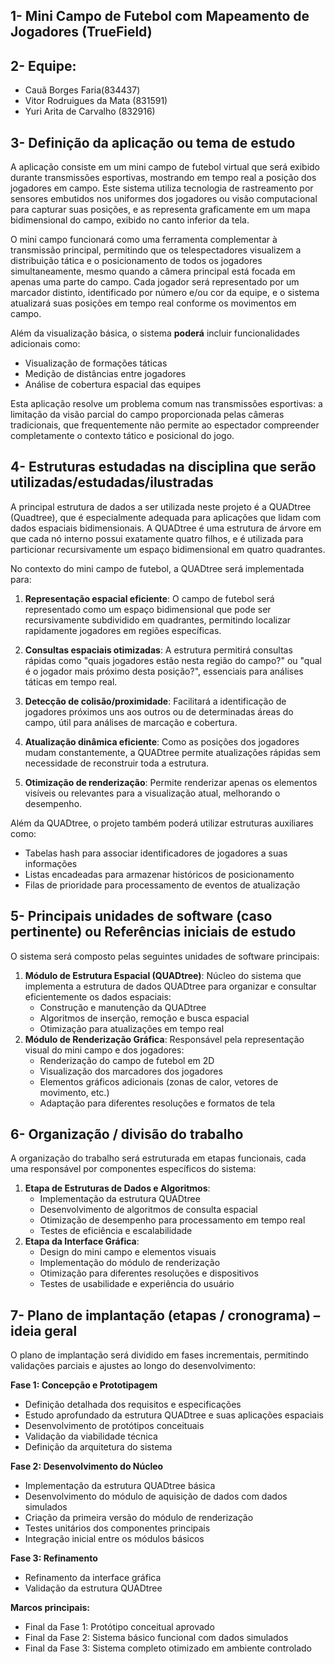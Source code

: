 ## 1- Mini Campo de Futebol com Mapeamento de Jogadores (TrueField)

## 2- Equipe:

- Cauã Borges Faria(834437)
- Vitor Rodruigues da Mata (831591)
- Yuri Arita de Carvalho (832916)

## 3- Definição da aplicação ou tema de estudo

A aplicação consiste em um mini campo de futebol virtual que será exibido durante transmissões esportivas, mostrando em tempo real a posição dos jogadores em campo. Este sistema utiliza tecnologia de rastreamento por sensores embutidos nos uniformes dos jogadores ou visão computacional para capturar suas posições, e as representa graficamente em um mapa bidimensional do campo, exibido no canto inferior da tela.

O mini campo funcionará como uma ferramenta complementar à transmissão principal, permitindo que os telespectadores visualizem a distribuição tática e o posicionamento de todos os jogadores simultaneamente, mesmo quando a câmera principal está focada em apenas uma parte do campo. Cada jogador será representado por um marcador distinto, identificado por número e/ou cor da equipe, e o sistema atualizará suas posições em tempo real conforme os movimentos em campo.

Além da visualização básica, o sistema **poderá** incluir funcionalidades adicionais como:

- Visualização de formações táticas
- Medição de distâncias entre jogadores
- Análise de cobertura espacial das equipes

Esta aplicação resolve um problema comum nas transmissões esportivas: a limitação da visão parcial do campo proporcionada pelas câmeras tradicionais, que frequentemente não permite ao espectador compreender completamente o contexto tático e posicional do jogo.

## 4- Estruturas estudadas na disciplina que serão utilizadas/estudadas/ilustradas

A principal estrutura de dados a ser utilizada neste projeto é a QUADtree (Quadtree), que é especialmente adequada para aplicações que lidam com dados espaciais bidimensionais. A QUADtree é uma estrutura de árvore em que cada nó interno possui exatamente quatro filhos, e é utilizada para particionar recursivamente um espaço bidimensional em quatro quadrantes.

No contexto do mini campo de futebol, a QUADtree será implementada para:

1. **Representação espacial eficiente**: O campo de futebol será representado como um espaço bidimensional que pode ser recursivamente subdividido em quadrantes, permitindo localizar rapidamente jogadores em regiões específicas.

2. **Consultas espaciais otimizadas**: A estrutura permitirá consultas rápidas como "quais jogadores estão nesta região do campo?" ou "qual é o jogador mais próximo desta posição?", essenciais para análises táticas em tempo real.

3. **Detecção de colisão/proximidade**: Facilitará a identificação de jogadores próximos uns aos outros ou de determinadas áreas do campo, útil para análises de marcação e cobertura.

4. **Atualização dinâmica eficiente**: Como as posições dos jogadores mudam constantemente, a QUADtree permite atualizações rápidas sem necessidade de reconstruir toda a estrutura.

5. **Otimização de renderização**: Permite renderizar apenas os elementos visíveis ou relevantes para a visualização atual, melhorando o desempenho.

Além da QUADtree, o projeto também poderá utilizar estruturas auxiliares como:
- Tabelas hash para associar identificadores de jogadores a suas informações
- Listas encadeadas para armazenar históricos de posicionamento
- Filas de prioridade para processamento de eventos de atualização

## 5- Principais unidades de software (caso pertinente) ou Referências iniciais de estudo

O sistema será composto pelas seguintes unidades de software principais:

1. **Módulo de Estrutura Espacial (QUADtree)**: Núcleo do sistema que implementa a estrutura de dados QUADtree para organizar e consultar eficientemente os dados espaciais:
   - Construção e manutenção da QUADtree
   - Algoritmos de inserção, remoção e busca espacial
   - Otimização para atualizações em tempo real
2. **Módulo de Renderização Gráfica**: Responsável pela representação visual do mini campo e dos jogadores:
   - Renderização do campo de futebol em 2D
   - Visualização dos marcadores dos jogadores
   - Elementos gráficos adicionais (zonas de calor, vetores de movimento, etc.)
   - Adaptação para diferentes resoluções e formatos de tela

## 6- Organização / divisão do trabalho

A organização do trabalho será estruturada em etapas funcionais, cada uma responsável por componentes específicos do sistema:

1. **Etapa de Estruturas de Dados e Algoritmos**:
   - Implementação da estrutura QUADtree
   - Desenvolvimento de algoritmos de consulta espacial
   - Otimização de desempenho para processamento em tempo real
   - Testes de eficiência e escalabilidade
3. **Etapa da Interface Gráfica**:
   - Design do mini campo e elementos visuais
   - Implementação do módulo de renderização
   - Otimização para diferentes resoluções e dispositivos
   - Testes de usabilidade e experiência do usuário

## 7- Plano de implantação (etapas / cronograma) – ideia geral

O plano de implantação será dividido em fases incrementais, permitindo validações parciais e ajustes ao longo do desenvolvimento:

**Fase 1: Concepção e Prototipagem**

- Definição detalhada dos requisitos e especificações
- Estudo aprofundado da estrutura QUADtree e suas aplicações espaciais
- Desenvolvimento de protótipos conceituais
- Validação da viabilidade técnica
- Definição da arquitetura do sistema

**Fase 2: Desenvolvimento do Núcleo**

- Implementação da estrutura QUADtree básica
- Desenvolvimento do módulo de aquisição de dados com dados simulados
- Criação da primeira versão do módulo de renderização
- Testes unitários dos componentes principais
- Integração inicial entre os módulos básicos

**Fase 3: Refinamento**

- Refinamento da interface gráfica
- Validação da estrutura QUADtree

**Marcos principais:**
- Final da Fase 1: Protótipo conceitual aprovado
- Final da Fase 2: Sistema básico funcional com dados simulados
- Final da Fase 3: Sistema completo otimizado em ambiente controlado
